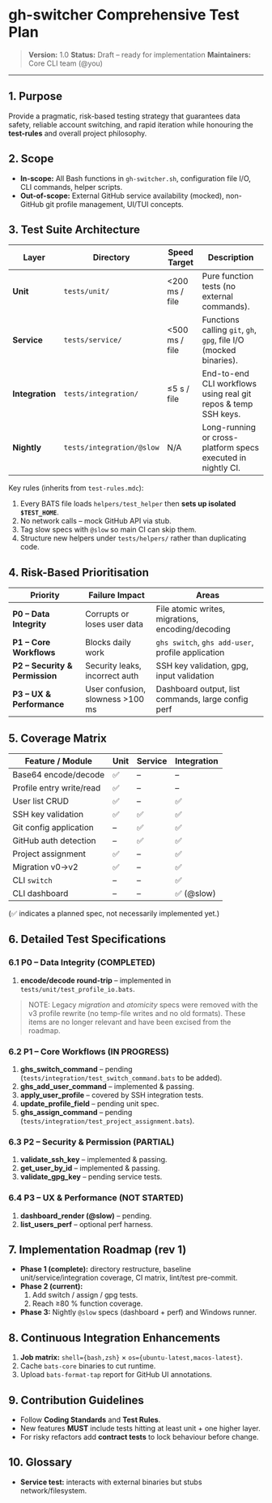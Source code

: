 # gh-switcher Comprehensive Test Plan

> **Version:** 1.0
> **Status:** Draft – ready for implementation
> **Maintainers:** Core CLI team (@you)

---

## 1. Purpose
Provide a pragmatic, risk-based testing strategy that guarantees data safety, reliable account switching, and rapid iteration while honouring the **test-rules** and overall project philosophy.

## 2. Scope
* **In-scope:** All Bash functions in `gh-switcher.sh`, configuration file I/O, CLI commands, helper scripts.
* **Out-of-scope:** External GitHub service availability (mocked), non-GitHub git profile management, UI/TUI concepts.

## 3. Test Suite Architecture
| Layer | Directory | Speed Target | Description |
|-------|-----------|--------------|-------------|
| **Unit** | `tests/unit/` | <200 ms / file | Pure function tests (no external commands). |
| **Service** | `tests/service/` | <500 ms / file | Functions calling `git`, `gh`, `gpg`, file I/O (mocked binaries). |
| **Integration** | `tests/integration/` | ≤5 s / file | End-to-end CLI workflows using real git repos & temp SSH keys. |
| **Nightly** | `tests/integration/@slow` | N/A | Long-running or cross-platform specs executed in nightly CI. |

Key rules (inherits from `test-rules.mdc`):
1. Every BATS file loads `helpers/test_helper` then **sets up isolated `$TEST_HOME`**.
2. No network calls – mock GitHub API via stub.
3. Tag slow specs with `@slow` so main CI can skip them.
4. Structure new helpers under `tests/helpers/` rather than duplicating code.

## 4. Risk-Based Prioritisation
| Priority | Failure Impact | Areas |
|----------|----------------|-------|
| **P0 – Data Integrity** | Corrupts or loses user data | File atomic writes, migrations, encoding/decoding |
| **P1 – Core Workflows** | Blocks daily work | `ghs switch`, `ghs add-user`, profile application |
| **P2 – Security & Permission** | Security leaks, incorrect auth | SSH key validation, gpg, input validation |
| **P3 – UX & Performance** | User confusion, slowness >100 ms | Dashboard output, list commands, large config perf |

## 5. Coverage Matrix
| Feature / Module | Unit | Service | Integration |
|------------------|------|---------|-------------|
| Base64 encode/decode | ✅ | – | – |
| Profile entry write/read | ✅ | – | – |
| User list CRUD | ✅ | – | ✅ |
| SSH key validation | ✅ | ✅ | ✅ |
| Git config application | – | ✅ | ✅ |
| GitHub auth detection | – | ✅ | ✅ |
| Project assignment | ✅ | – | ✅ |
| Migration v0→v2 | ✅ | – | ✅ |
| CLI `switch` | – | – | ✅ |
| CLI dashboard | – | – | ✅ (@slow) |

(✅ indicates a planned spec, not necessarily implemented yet.)

## 6. Detailed Test Specifications

### 6.1 P0 – Data Integrity (COMPLETED)
1. **encode/decode round-trip** – implemented in `tests/unit/test_profile_io.bats`.

> NOTE: Legacy *migration* and *atomicity* specs were removed with the v3 profile rewrite (no temp-file writes and no old formats). These items are no longer relevant and have been excised from the roadmap.

### 6.2 P1 – Core Workflows (IN PROGRESS)
1. **ghs_switch_command** – pending (`tests/integration/test_switch_command.bats` to be added).
2. **ghs_add_user_command** – implemented & passing.
3. **apply_user_profile** – covered by SSH integration tests.
4. **update_profile_field** – pending unit spec.
5. **ghs_assign_command** – pending (`tests/integration/test_project_assignment.bats`).

### 6.3 P2 – Security & Permission (PARTIAL)
1. **validate_ssh_key** – implemented & passing.
2. **get_user_by_id** – implemented & passing.
3. **validate_gpg_key** – pending service tests.

### 6.4 P3 – UX & Performance (NOT STARTED)
1. **dashboard_render (@slow)** – pending.
2. **list_users_perf** – optional perf harness.

## 7. Implementation Roadmap (rev 1)
- **Phase 1 (complete):** directory restructure, baseline unit/service/integration coverage, CI matrix, lint/test pre-commit.
- **Phase 2 (current):**
  1. Add switch / assign / gpg tests.
  2. Reach ≥80 % function coverage.
- **Phase 3:** Nightly `@slow` specs (dashboard + perf) and Windows runner.

## 8. Continuous Integration Enhancements
1. **Job matrix:** `shell={bash,zsh}` × `os={ubuntu-latest,macos-latest}`.
2. Cache `bats-core` binaries to cut runtime.
3. Upload `bats-format-tap` report for GitHub UI annotations.

## 9. Contribution Guidelines
* Follow **Coding Standards** and **Test Rules**.
* New features **MUST** include tests hitting at least unit + one higher layer.
* For risky refactors add **contract tests** to lock behaviour before change.

## 10. Glossary
* **Service test:** interacts with external binaries but stubs network/filesystem.